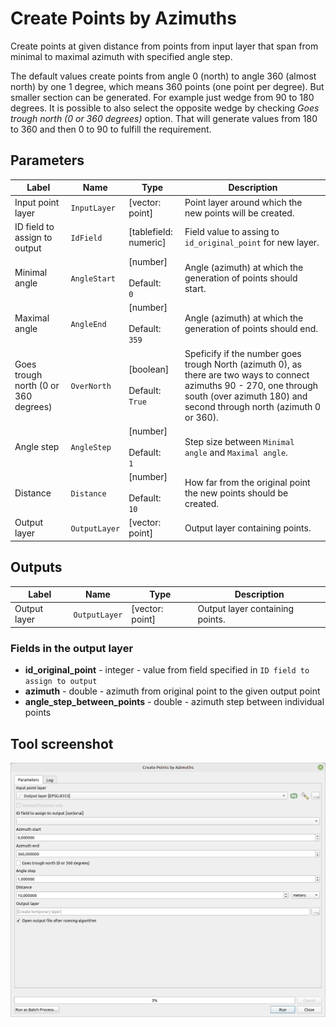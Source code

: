 # Create Points by Azimuths

Create points at given distance from points from input layer that span from minimal to maximal azimuth with specified angle step.

The default values create points from angle 0 (north) to angle 360 (almost north) by one 1 degree, which means 360 points (one point per degree). But smaller section can be generated. For example just wedge from 90 to 180 degrees. It is possible to also select the opposite wedge by checking _Goes trough north (0 or 360 degrees)_ option. That will generate values from 180 to 360 and then 0 to 90 to fulfill the requirement.

## Parameters

| Label                                | Name          | Type                                     | Description                                                                                                                                                                                  |
| ------------------------------------ | ------------- | ---------------------------------------- | -------------------------------------------------------------------------------------------------------------------------------------------------------------------------------------------- |
| Input point layer                    | `InputLayer`  | [vector: point]                          | Point layer around which the new points will be created.                                                                                                                                     |
| ID field to assign to output         | `IdField`     | [tablefield: numeric]                    | Field value to assing to `id_original_point` for new layer.                                                                                                                                  |
| Minimal angle                        | `AngleStart`  | [number] <br/><br/> Default: <br/> `0`   | Angle (azimuth) at which the generation of points should start.                                                                                                                              |
| Maximal angle                        | `AngleEnd`    | [number] <br/><br/> Default: <br/> `359` | Angle (azimuth) at which the generation of points should end.                                                                                                                                |
| Goes trough north (0 or 360 degrees) | `OverNorth`   | [boolean]<br/><br/>Default: `True`       | Speficify if the number goes trough North (azimuth 0), as there are two ways to connect azimuths 90 - 270, one through south (over azimuth 180) and second through north (azimuth 0 or 360). |
| Angle step                           | `AngleStep`   | [number] <br/><br/> Default: <br/> `1`   | Step size between `Minimal angle` and `Maximal angle`.                                                                                                                                       |
| Distance                             | `Distance`    | [number] <br/><br/> Default: <br/> `10`  | How far from the original point the new points should be created.                                                                                                                            |
| Output layer                         | `OutputLayer` | [vector: point]                          | Output layer containing points.                                                                                                                                                              |

## Outputs

| Label        | Name          | Type            | Description                     |
| ------------ | ------------- | --------------- | ------------------------------- |
| Output layer | `OutputLayer` | [vector: point] | Output layer containing points. |

### Fields in the output layer

* __id_original_point__ - integer - value from field specified in `ID field to assign to output`
* __azimuth__ - double - azimuth from original point to the given output point
* __angle_step_between_points__ - double - azimuth step between individual points

## Tool screenshot

![Create points around](../../images/tool_points_by_azimuths.png)
	